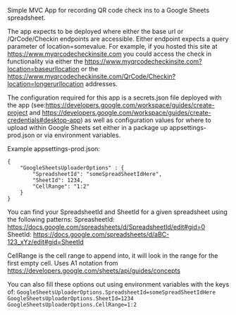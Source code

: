 ﻿Simple MVC App for recording QR code check ins to a Google Sheets spreadsheet.

The app expects to be deployed where either the base url or /QrCode/Checkin endpoints are accessible. Either endpoint expects a query parameter of location=somevalue. 
For example, if you hosted this site at https://www.myqrcodecheckinsite.com you could access the check in functionality via either 
the https://www.myqrcodecheckinsite.com?location=baseurllocation 
or the https://www.myqrcodecheckinsite.com/QrCode/Checkin?location=longerurllocation addresses.

The configuration required for this app is a secrets.json file deployed with the app (see:https://developers.google.com/workspace/guides/create-project and https://developers.google.com/workspace/guides/create-credentials#desktop-app) as well as configuration values for where to upload within Google Sheets set either in a package up appsettings-prod.json or via environment variables.

Example appsettings-prod.json:
```
{
	"GoogleSheetsUploaderOptions" : {
		"SpreadsheetId": "someSpreadSheetIdHere",
		"SheetId": 1234,
		"CellRange": "1:2"
	}
}
```
You can find your SpreadsheetId and SheetId for a given spreadsheet using the following patterns:
SpreasheetId: https://docs.google.com/spreadsheets/d/SpreadsheetId/edit#gid=0
SheetId: https://docs.google.com/spreadsheets/d/aBC-123_xYz/edit#gid=SheetId

CellRange is the cell range to append into, it will look in the range for the first empty cell. Uses A1 notation from https://developers.google.com/sheets/api/guides/concepts

You can also fill these options out using environment variables with the keys of:
`GoogleSheetsUploaderOptions.SpreadsheetId=someSpreadSheetIdHere`
`GoogleSheetsUploaderOptions.SheetId=1234`
`GoogleSheetsUploaderOptions.CellRange=1:2`